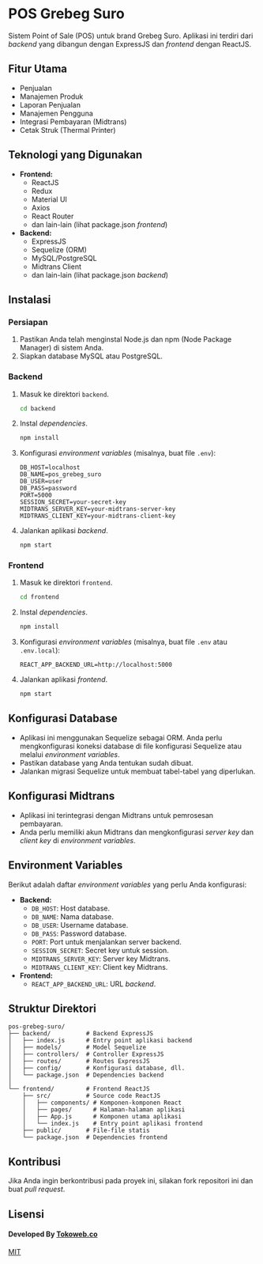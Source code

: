 # POS Grebeg Suro

Sistem Point of Sale (POS) untuk brand Grebeg Suro. Aplikasi ini terdiri dari *backend* yang dibangun dengan ExpressJS dan *frontend* dengan ReactJS.

## Fitur Utama

*   Penjualan
*   Manajemen Produk
*   Laporan Penjualan
*   Manajemen Pengguna
*   Integrasi Pembayaran (Midtrans)
*   Cetak Struk (Thermal Printer)

## Teknologi yang Digunakan

*   **Frontend:**
    *   ReactJS
    *   Redux
    *   Material UI
    *   Axios
    *   React Router
    *   dan lain-lain (lihat package.json *frontend*)
*   **Backend:**
    *   ExpressJS
    *   Sequelize (ORM)
    *   MySQL/PostgreSQL
    *   Midtrans Client
    *   dan lain-lain (lihat package.json *backend*)

## Instalasi

### Persiapan

1.  Pastikan Anda telah menginstal Node.js dan npm (Node Package Manager) di sistem Anda.
2.  Siapkan database MySQL atau PostgreSQL.

### Backend

1.  Masuk ke direktori `backend`.
    ```bash
    cd backend
    ```
2.  Instal *dependencies*.
    ```bash
    npm install
    ```
3.  Konfigurasi *environment variables* (misalnya, buat file `.env`):
    ```
    DB_HOST=localhost
    DB_NAME=pos_grebeg_suro
    DB_USER=user
    DB_PASS=password
    PORT=5000
    SESSION_SECRET=your-secret-key
    MIDTRANS_SERVER_KEY=your-midtrans-server-key
    MIDTRANS_CLIENT_KEY=your-midtrans-client-key
    ```
4.  Jalankan aplikasi *backend*.
    ```bash
    npm start
    ```

### Frontend

1.  Masuk ke direktori `frontend`.
    ```bash
    cd frontend
    ```
2.  Instal *dependencies*.
    ```bash
    npm install
    ```
3.  Konfigurasi *environment variables* (misalnya, buat file `.env` atau `.env.local`):
    ```
    REACT_APP_BACKEND_URL=http://localhost:5000
    ```
4.  Jalankan aplikasi *frontend*.
    ```bash
    npm start
    ```

## Konfigurasi Database

*   Aplikasi ini menggunakan Sequelize sebagai ORM. Anda perlu mengkonfigurasi koneksi database di file konfigurasi Sequelize atau melalui *environment variables*.
*   Pastikan database yang Anda tentukan sudah dibuat.
*   Jalankan migrasi Sequelize untuk membuat tabel-tabel yang diperlukan.

## Konfigurasi Midtrans

*   Aplikasi ini terintegrasi dengan Midtrans untuk pemrosesan pembayaran.
*   Anda perlu memiliki akun Midtrans dan mengkonfigurasi *server key* dan *client key* di *environment variables*.

## Environment Variables

Berikut adalah daftar *environment variables* yang perlu Anda konfigurasi:

*   **Backend:**
    *   `DB_HOST`: Host database.
    *   `DB_NAME`: Nama database.
    *   `DB_USER`: Username database.
    *   `DB_PASS`: Password database.
    *   `PORT`: Port untuk menjalankan server backend.
    *   `SESSION_SECRET`: Secret key untuk session.
    *   `MIDTRANS_SERVER_KEY`: Server key Midtrans.
    *   `MIDTRANS_CLIENT_KEY`: Client key Midtrans.
*   **Frontend:**
    *   `REACT_APP_BACKEND_URL`: URL *backend*.

## Struktur Direktori
```
pos-grebeg-suro/
├── backend/          # Backend ExpressJS
│   ├── index.js      # Entry point aplikasi backend
│   ├── models/       # Model Sequelize
│   ├── controllers/  # Controller ExpressJS
│   ├── routes/       # Routes ExpressJS
│   ├── config/       # Konfigurasi database, dll.
│   └── package.json  # Dependencies backend
│
└── frontend/         # Frontend ReactJS
    ├── src/          # Source code ReactJS
    │   ├── components/ # Komponen-komponen React
    │   ├── pages/      # Halaman-halaman aplikasi
    │   ├── App.js      # Komponen utama aplikasi
    │   └── index.js    # Entry point aplikasi frontend
    ├── public/       # File-file statis
    └── package.json  # Dependencies frontend
```  

## Kontribusi


Jika Anda ingin berkontribusi pada proyek ini, silakan fork repositori ini dan buat *pull request*.


## Lisensi

#### Developed By [Tokoweb.co](https://tokoweb.co)

[MIT](LICENSE)